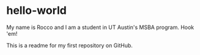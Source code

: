 # hello-world

My name is Rocco and I am a student in UT Austin's MSBA program. Hook 'em!

This is a readme for my first repository on GitHub.
